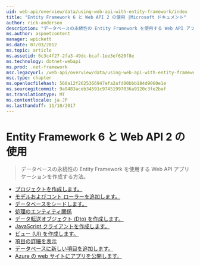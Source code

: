 ```yaml
---
uid: web-api/overview/data/using-web-api-with-entity-framework/index
title: "Entity Framework 6 と Web API 2 の使用 |Microsoft ドキュメント"
author: rick-anderson
description: "データベースの永続性の Entity Framework を使用する Web API アプリケーションを作成する方法。"
ms.author: aspnetcontent
manager: wpickett
ms.date: 07/03/2012
ms.topic: article
ms.assetid: 6c3c4f27-2fa3-49dc-bcaf-1ee3ef620f8e
ms.technology: dotnet-webapi
ms.prod: .net-framework
msc.legacyurl: /web-api/overview/data/using-web-api-with-entity-framework
msc.type: chapter
ms.openlocfilehash: 560a12f2625366947efa2afd00bbb184d9060e1e
ms.sourcegitcommit: 9a9483aceb34591c97451997036a9120c3fe2baf
ms.translationtype: MT
ms.contentlocale: ja-JP
ms.lasthandoff: 11/10/2017
---
```

<a name="using-web-api-2-with-entity-framework-6"></a>Entity Framework 6 と Web API 2 の使用
====================
> データベースの永続性の Entity Framework を使用する Web API アプリケーションを作成する方法。


- [プロジェクトを作成します。](part-1.md)
- [モデルおよびコント ローラーを追加します。](part-2.md)
- [データベースをシードします。](part-3.md)
- [処理のエンティティ関係](part-4.md)
- [データ転送オブジェクト (Dto) を作成します。](part-5.md)
- [JavaScript クライアントを作成します。](part-6.md)
- [ビュー (UI) を作成します。](part-7.md)
- [項目の詳細を表示](part-8.md)
- [データベースに新しい項目を追加します。](part-9.md)
- [Azure の web サイトにアプリを公開します。](part-10.md)
